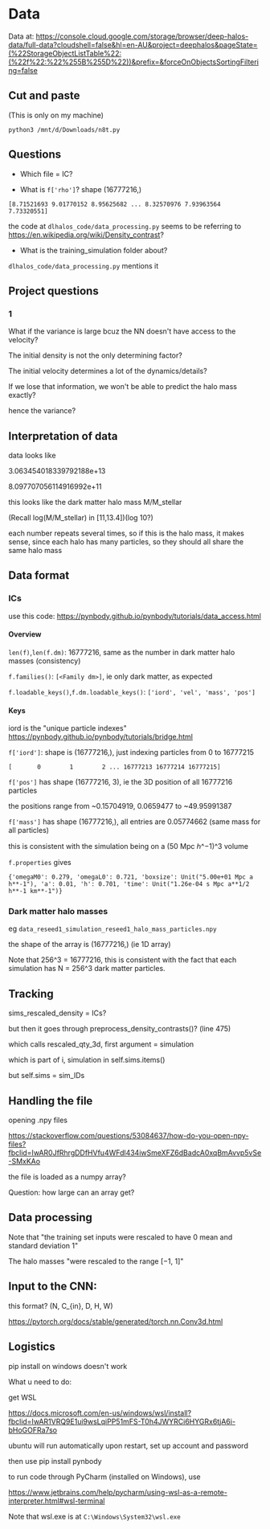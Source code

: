 # Data

Data at: https://console.cloud.google.com/storage/browser/deep-halos-data/full-data?cloudshell=false&hl=en-AU&project=deephalos&pageState=(%22StorageObjectListTable%22:(%22f%22:%22%255B%255D%22))&prefix=&forceOnObjectsSortingFiltering=false

## Cut and paste

(This is only on my machine)

```
python3 /mnt/d/Downloads/n8t.py
```

## Questions
- Which file = IC?

- What is `f['rho']`? shape (16777216,)

```
[8.71521693 9.01770152 8.95625682 ... 8.32570976 7.93963564 7.73320551]
```

the code at `dlhalos_code/data_processing.py` seems to be referring to https://en.wikipedia.org/wiki/Density_contrast?

- What is the training_simulation folder about?

`dlhalos_code/data_processing.py` mentions it

## Project questions

### 1

What if the variance is large bcuz the NN doesn't have access to the velocity?

The initial density is not the only determining factor?

The initial velocity determines a lot of the dynamics/details?

If we lose that information, we won't be able to predict the halo mass exactly?

hence the variance?

## Interpretation of data

data looks like

3.063454018339792188e+13

8.097707056114916992e+11

this looks like the dark matter halo mass M/M_stellar

(Recall log(M/M_stellar) in [11,13.4])(log 10?)

each number repeats several times, so if this is the halo mass, it makes sense, since each halo has many particles, so they should all share the same halo mass

## Data format

### ICs

use this code: https://pynbody.github.io/pynbody/tutorials/data_access.html

#### Overview

`len(f)`,`len(f.dm)`: 16777216, same as the number in dark matter halo masses (consistency)

`f.families()`: `[<Family dm>]`, ie only dark matter, as expected

`f.loadable_keys()`,`f.dm.loadable_keys()`: `['iord', 'vel', 'mass', 'pos']`

#### Keys

iord is the "unique particle indexes" https://pynbody.github.io/pynbody/tutorials/bridge.html

`f['iord']`: shape is (16777216,), just indexing particles from 0 to 16777215
```
[       0        1        2 ... 16777213 16777214 16777215]
```

`f['pos']` has shape (16777216, 3), ie the 3D position of all 16777216 particles

the positions range from  ~0.15704919, 0.0659477 to ~49.95991387

`f['mass']` has shape (16777216,), all entries are 0.05774662 (same mass for all particles)

this is consistent with the simulation being on a (50 Mpc ℎ^−1)^3 volume

`f.properties` gives
```
{'omegaM0': 0.279, 'omegaL0': 0.721, 'boxsize': Unit("5.00e+01 Mpc a h**-1"), 'a': 0.01, 'h': 0.701, 'time': Unit("1.26e-04 s Mpc a**1/2 h**-1 km**-1")}
```

### Dark matter halo masses

eg `data_reseed1_simulation_reseed1_halo_mass_particles.npy`

the shape of the array is (16777216,)    (ie 1D array)

Note that 256^3 = 16777216, this is consistent with the fact that each simulation has N = 256^3 dark matter particles.


## Tracking

sims_rescaled_density = ICs?

but then it goes through preprocess_density_contrasts()? (line 475)

which calls rescaled_qty_3d, first argument = simulation

which is part of i, simulation in self.sims.items()

but self.sims = sim_IDs

## Handling the file

opening .npy files

https://stackoverflow.com/questions/53084637/how-do-you-open-npy-files?fbclid=IwAR0JfRhrgDDfHVfu4WFdl434iwSmeXFZ6dBadcA0xqBmAvvp5vSe-SMxKAo

the file is loaded as a numpy array?

Question: how large can an array get?

## Data processing

Note that "the training set inputs were rescaled to have 0 mean and standard deviation 1"

The halo masses "were rescaled to the range [−1, 1]"

## Input to the CNN: 

this format? (N, C_{in}, D, H, W)

https://pytorch.org/docs/stable/generated/torch.nn.Conv3d.html

## Logistics

pip install on windows doesn't work

What u need to do:

get WSL

https://docs.microsoft.com/en-us/windows/wsl/install?fbclid=IwAR1VRQ9E1ui9wsLqiPP51mFS-T0h4JWYRCi6HYGRx6tjA6i-bHoGOFRa7so

ubuntu will run automatically upon restart, set up account and password

then use pip install pynbody

to run code through PyCharm (installed on Windows), use

https://www.jetbrains.com/help/pycharm/using-wsl-as-a-remote-interpreter.html#wsl-terminal

Note that wsl.exe is at `C:\Windows\System32\wsl.exe`



